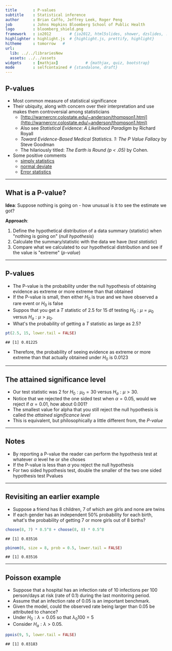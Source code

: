 ```yaml
---
title       : P-values
subtitle    : Statistical inference
author      : Brian Caffo, Jeffrey Leek, Roger Peng 
job         : Johns Hopkins Bloomberg School of Public Health
logo        : bloomberg_shield.png
framework   : io2012        # {io2012, html5slides, shower, dzslides, ...}
highlighter : highlight.js  # {highlight.js, prettify, highlight}
hitheme     : tomorrow   # 
url:
  lib: ../../librariesNew
  assets: ../../assets
widgets     : [mathjax]            # {mathjax, quiz, bootstrap}
mode        : selfcontained # {standalone, draft}
---
```

  
## P-values

* Most common measure of statistical significance
* Their ubiquity, along with concern over their interpretation and use
  makes them controversial among statisticians
  * [http://warnercnr.colostate.edu/~anderson/thompson1.html](http://warnercnr.colostate.edu/~anderson/thompson1.html)
  * Also see *Statistical Evidence: A Likelihood Paradigm* by Richard Royall 
  * *Toward Evidence-Based Medical Statistics. 1: The P Value Fallacy* by Steve Goodman
  * The hilariously titled: *The Earth is Round (p < .05)* by Cohen.
* Some positive comments
  * [simply statistics](http://simplystatistics.org/2012/01/06/p-values-and-hypothesis-testing-get-a-bad-rap-but-we/)
  * [normal deviate](http://normaldeviate.wordpress.com/2013/03/14/double-misunderstandings-about-p-values/)
  * [Error statistics](http://errorstatistics.com/2013/06/14/p-values-cant-be-trusted-except-when-used-to-argue-that-p-values-cant-be-trusted/)

---


## What is a P-value? 

__Idea__: Suppose nothing is going on - how unusual is it to see the estimate we got?

__Approach__: 

1. Define the hypothetical distribution of a data summary (statistic) when "nothing is going on" (_null hypothesis_)
2. Calculate the summary/statistic with the data we have (_test statistic_)
3. Compare what we calculated to our hypothetical distribution and see if the value is "extreme" (_p-value_)

---
## P-values
* The P-value is the probability under the null hypothesis of obtaining evidence as extreme or more extreme than that obtained
* If the P-value is small, then either $H_0$ is true and we have observed a rare event or $H_0$ is false
*  Suppos that you get a $T$ statistic of $2.5$ for 15 df testing $H_0:\mu = \mu_0$
versus $H_a : \mu > \mu_0$. 
  * What's the probability of getting a $T$ statistic as large as $2.5$?

```r
pt(2.5, 15, lower.tail = FALSE)
```

```
## [1] 0.01225
```

* Therefore, the probability of seeing evidence as extreme or more extreme than that actually obtained under $H_0$ is 0.0123

---
## The attained significance level
* Our test statistic was $2$ for $H_0 : \mu_0  = 30$ versus $H_a:\mu > 30$.
* Notice that we rejected the one sided test when $\alpha = 0.05$, would we reject if $\alpha = 0.01$, how about $0.001$?
* The smallest value for alpha that you still reject the null hypothesis is called the *attained significance level*
* This is equivalent, but philosophically a little different from, the *P-value*

---
## Notes
* By reporting a P-value the reader can perform the hypothesis
  test at whatever $\alpha$ level he or she choses
* If the P-value is less than $\alpha$ you reject the null hypothesis 
* For two sided hypothesis test, double the smaller of the two one
  sided hypothesis test Pvalues

---
## Revisiting an earlier example
- Suppose a friend has $8$ children, $7$ of which are girls and none are twins
- If each gender has an independent $50$% probability for each birth, what's the probability of getting $7$ or more girls out of $8$ births?

```r
choose(8, 7) * 0.5^8 + choose(8, 8) * 0.5^8
```

```
## [1] 0.03516
```

```r
pbinom(6, size = 8, prob = 0.5, lower.tail = FALSE)
```

```
## [1] 0.03516
```


---
## Poisson example
- Suppose that a hospital has an infection rate of 10 infections per 100 person/days at risk (rate of 0.1) during the last monitoring period.
- Assume that an infection rate of 0.05 is an important benchmark. 
- Given the model, could the observed rate being larger than 0.05 be attributed to chance?
- Under $H_0: \lambda = 0.05$ so that $\lambda_0 100 = 5$
- Consider $H_a: \lambda > 0.05$.


```r
ppois(9, 5, lower.tail = FALSE)
```

```
## [1] 0.03183
```




